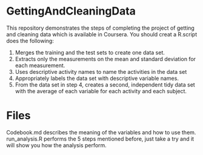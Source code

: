 # GettingAndCleaningData
This repository demonstrates the steps of completing the project of getting and cleaning data which is available in Coursera.
You should creat a R.script does the following:
1. Merges the training and the test sets to create one data set.
2. Extracts only the measurements on the mean and standard deviation for each measurement.
3. Uses descriptive activity names to name the activities in the data set
4. Appropriately labels the data set with descriptive variable names.
5. From the data set in step 4, creates a second, independent tidy data set with the average of each variable for each activity and each subject.
# Files
Codebook.md describes the meaning of the variables and how to use them.
run_analysis.R performs the 5 steps mentioned before, just take a try and it will show you how the analysis perform.
